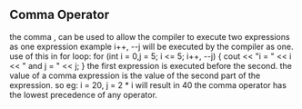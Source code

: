 ## Comma Operator
the comma , can be used to allow the compiler to execute two expressions as one expression
example i++, --j will be executed by the compiler as one.
use of this in for loop:
for (int i = 0,j = 5; i <= 5; i++, --j) {
    cout << "i = " << i << " and j = " << j;
}
the first expression is executed before the second.
the value of a comma expression is the value of the second part of the expression.
so eg: i = 20, j = 2 * i will result in 40
the comma operator has the lowest precedence of any operator.